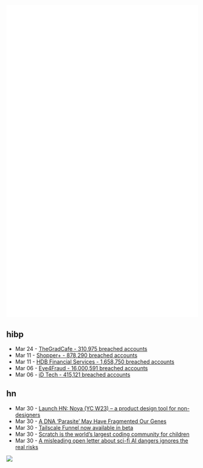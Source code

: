 ![Metrics](https://raw.githubusercontent.com/phixion/phixion/master/metrics.svg)

## hibp

<!--
for https://github.com/phixion/phixion/blob/main/.github/workflows/feeds.yml
-->
<!--START_SECTION:haveibeenpwnd-->
- Mar 24 - [TheGradCafe - 310,975 breached accounts](https://haveibeenpwned.com/PwnedWebsites#TheGradCafe)
- Mar 11 - [Shopper+ - 878,290 breached accounts](https://haveibeenpwned.com/PwnedWebsites#ShopperPlus)
- Mar 11 - [HDB Financial Services - 1,658,750 breached accounts](https://haveibeenpwned.com/PwnedWebsites#HDBFinancialServices)
- Mar 06 - [Eye4Fraud - 16,000,591 breached accounts](https://haveibeenpwned.com/PwnedWebsites#Eye4Fraud)
- Mar 06 - [iD Tech - 415,121 breached accounts](https://haveibeenpwned.com/PwnedWebsites#iDTech)
<!--END_SECTION:haveibeenpwnd-->

## hn

<!--
for https://github.com/phixion/phixion/blob/main/.github/workflows/feeds.yml
-->
<!--START_SECTION:hn-->
- Mar 30 - [Launch HN: Noya (YC W23) – a product design tool for non-designers](https://news.ycombinator.com/item?id=35374639)
- Mar 30 - [A DNA ‘Parasite’ May Have Fragmented Our Genes](https://www.quantamagazine.org/how-a-dna-parasite-may-have-fragmented-our-genes-20230330/)
- Mar 30 - [Tailscale Funnel now available in beta](https://tailscale.com/blog/tailscale-funnel-beta/)
- Mar 30 - [Scratch is the world’s largest coding community for children](https://scratch.mit.edu/about)
- Mar 30 - [A misleading open letter about sci-fi AI dangers ignores the real risks](https://aisnakeoil.substack.com/p/a-misleading-open-letter-about-sci)
<!--END_SECTION:hn-->

<!--
for https://yhype.me
-->
![](https://hit.yhype.me/github/profile?user_id=13013670)
